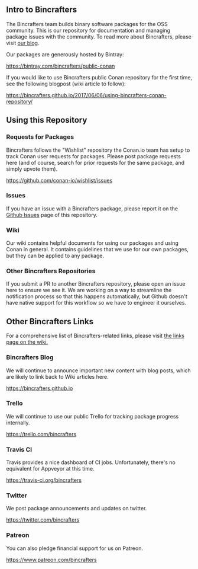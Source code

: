 ## Intro to Bincrafters ##

The Bincrafters team builds binary software packages for the OSS community.  This is our repository for documentation and managing package issues with the community.  To read more about Bincrafters, please visit [our blog](https://bincrafters.github.io).

Our packages are generously hosted by Bintray: 

https://bintray.com/bincrafters/public-conan

If you would like to use Bincrafters public Conan repository for the first time, see the following blogpost (wiki article to follow): 

https://bincrafters.github.io/2017/06/06/using-bincrafters-conan-repository/

## Using this Repository ##

### Requests for Packages ###
Bincrafters follows the "Wishlist" repository the Conan.io team has setup to track Conan user requests for packages.  Please post package requests here (and of course, search for prior requests for the same package, and simply upvote them).  

https://github.com/conan-io/wishlist/issues

### Issues ###
If you have an issue with a Bincrafters package, please report it on the [Github Issues](https://github.com/bincrafters/community/issues) page of this repository.  

### Wiki ###
Our wiki contains helpful documents for using our packages and using Conan in general.  It contains guidelines that we use for our own packages, but they can be applied to any package. 

### Other Bincrafters Repositories ###
If you submit a PR to another Bincrafters repository, please open an issue here to ensure we see it.  We are working on a way to streamline the notification process so that this happens automatically, but Github doesn't have native support for this workflow so we have to engineer it ourselves.  

## Other Bincrafters Links ##

For a comprehensive list of Bincrafters-related links, please visit [the links page on the wiki.](https://github.com/bincrafters/community/wiki/links)  

### Bincrafters Blog ###
We will continue to announce important new content with blog posts, which are likely to link back to Wiki articles here.  

https://bincrafters.github.io

### Trello ###
We will continue to use our public Trello for tracking package progress internally. 

https://trello.com/bincrafters  

### Travis CI ###
Travis provides a nice dashboard of CI jobs.  Unfortunately, there's no equivalent for Appveyor at this time. 

https://travis-ci.org/bincrafters

### Twitter ###
We post package announcements and updates on twitter. 

https://twitter.com/bincrafters

### Patreon ###
You can also pledge financial support for us on Patreon. 

https://www.patreon.com/bincrafters

